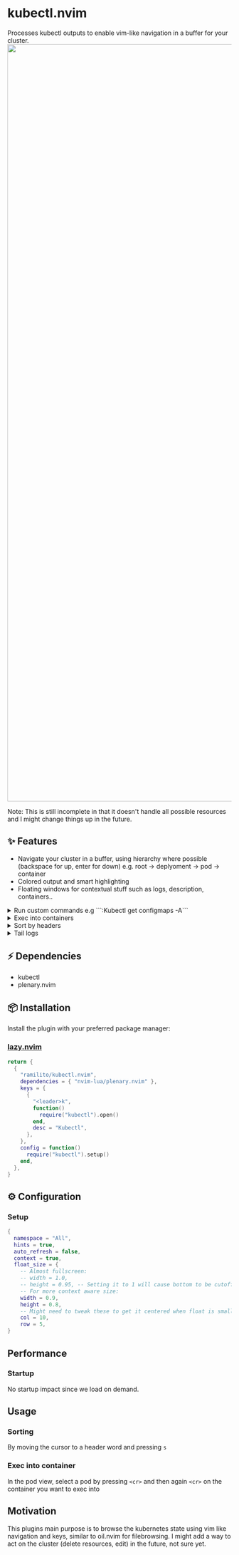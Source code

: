 # kubectl.nvim
Processes kubectl outputs to enable vim-like navigation in a buffer for your cluster.
<img src="/.github/demo2.gif?raw=true" width="1700px">

Note: This is still incomplete in that it doesn't handle all possible resources and I might change things up in the future.

## ✨ Features
- Navigate your cluster in a buffer, using hierarchy where possible (backspace for up, enter for down) e.g. root -> deplyoment -> pod -> container
- Colored output and smart highlighting
- Floating windows for contextual stuff such as logs, description, containers..
<details>
  <summary>Run custom commands e.g ```:Kubectl get configmaps -A```</summary>
  <img src="/.github/usercmd.gif?raw=true" width="700px">
</details>
<details>
  <summary>Exec into containers</summary>
  <img src="/.github/exec.gif?raw=true" width="700px">
</details>
<details>
  <summary>Sort by headers</summary>
  <img src="/.github/sort.gif?raw=true" width="700px">
</details>
<details>
  <summary>Tail logs</summary>
  <img src="/.github/tail.gif?raw=true" width="700px">
</details>


## ⚡️ Dependencies
- kubectl
- plenary.nvim
  
## 📦 Installation

Install the plugin with your preferred package manager:

### [lazy.nvim](https://github.com/folke/lazy.nvim)

```lua
return {
  {
    "ramilito/kubectl.nvim",
    dependencies = { "nvim-lua/plenary.nvim" },
    keys = {
      {
        "<leader>k",
        function()
          require("kubectl").open()
        end,
        desc = "Kubectl",
      },
    },
    config = function()
      require("kubectl").setup()
    end,
  },
}
```

## ⚙️ Configuration

### Setup
```lua
{
  namespace = "All",
  hints = true,
  auto_refresh = false,
  context = true,
  float_size = {
    -- Almost fullscreen:
    -- width = 1.0,
    -- height = 0.95, -- Setting it to 1 will cause bottom to be cutoff by statuscolumn
    -- For more context aware size:
    width = 0.9,
    height = 0.8,
    -- Might need to tweak these to get it centered when float is smaller
    col = 10,
    row = 5,
}
```

## Performance

### Startup

No startup impact since we load on demand.

## Usage

### Sorting
By moving the cursor to a header word and pressing ```s```

### Exec into container
In the pod view, select a pod by pressing ```<cr>``` and then again ```<cr>``` on the container you want to exec into

## Motivation
This plugins main purpose is to browse the kubernetes state using vim like navigation and keys, similar to oil.nvim for filebrowsing. I might add a way to act on the cluster (delete resources, edit) in the future, not sure yet.
